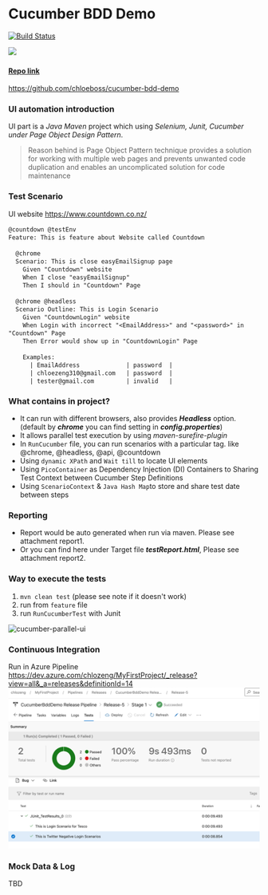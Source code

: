 # Cucumber BDD Demo
[![Build Status](https://dev.azure.com/chlozeng/MyFirstProject/_apis/build/status/chloeboss.cucumber-bdd-demo?branchName=master)](https://dev.azure.com/chlozeng/MyFirstProject/_build/latest?definitionId=11&branchName=master)

<a href="https://dev.azure.com/chlozeng/MyFirstProject/_dashboards/dashboard/0b27603f-ca0a-4ddd-a108-85bae3788ac8"><a href="https://dev.azure.com/chlozeng/MyFirstProject/_dashboards/dashboard/0b27603f-ca0a-4ddd-a108-85bae3788ac8"><img src="https://vsrm.dev.azure.com/chlozeng/_apis/public/Release/badge/d03ef986-5372-4396-a097-e68e1d803625/14/14"/>


#### Repo link
https://github.com/chloeboss/cucumber-bdd-demo

### UI automation introduction
UI part is a _Java Maven_ project which using _Selenium, Junit, Cucumber under Page Object Design Pattern_. 
> Reason behind is Page Object Pattern technique provides a solution for working with multiple web pages and prevents unwanted code duplication and enables an uncomplicated solution for code maintenance

### Test Scenario
UI website https://www.countdown.co.nz/
```Gherkin 
@countdown @testEnv
Feature: This is feature about Website called Countdown

  @chrome
  Scenario: This is close easyEmailSignup page
    Given "Countdown" website
    When I close "easyEmailSignup"
    Then I should in "Countdown" Page

  @chrome @headless
  Scenario Outline: This is Login Scenario
    Given "CountdownLogin" website
    When Login with incorrect "<EmailAddress>" and "<password>" in "Countdown" Page
    Then Error would show up in "CountdownLogin" Page

    Examples:
      | EmailAddress             | password  |
      | chloezeng310@gmail.com   | password  |
      | tester@gmail.com         | invalid   |
```
### What contains in project?
* It can run with different browsers, also provides **_Headless_** option.
 (default by **_chrome_** you can find setting in **_config.properties_**)
* It allows parallel test execution by using _maven-surefire-plugin_
* In `RunCucumber` file, you can run scenarios with a particular tag. like @chrome, @headless, @api, @countdown
* Using `dynamic XPath` and `Wait till` to locate UI elements
* Using `PicoContainer` as Dependency Injection (DI) Containers to Sharing Test Context between Cucumber Step Definitions
* Using `ScenarioContext` & `Java Hash Map`to store and share test date between steps

### Reporting
* Report would be auto generated when run via maven. Please see attachment report1.
* Or you can find here under Target file _**testReport.html**_, Please see attachment report2.


### Way to execute the tests
1. `mvn clean test` (please see note if it doesn't work)
2. run from `feature` file
3. run `RunCucumberTest` with Junit

<img src="images/cucumber-parallel-ui.gif" alt="cucumber-parallel-ui" width="700"/>

### Continuous Integration
Run in Azure Pipeline
https://dev.azure.com/chlozeng/MyFirstProject/_release?view=all&_a=releases&definitionId=14
<img src="images/cucumberBdddemoAzure.png" alt="cucumberBdddemoAzure" width="700"/>



### Mock Data & Log
TBD









